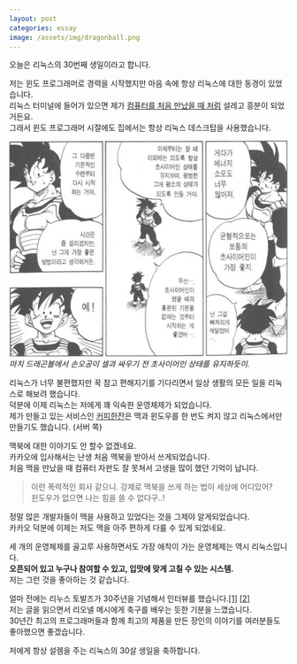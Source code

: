 ```yaml
---
layout: post
categories: essay
image: /assets/img/dragonball.png
---
```


오늘은 리눅스의 30번째 생일이라고 합니다.

저는 윈도 프로그래머로 경력을 시작했지만 마음 속에 항상 리눅스에 대한 동경이 있었습니다.  
리눅스 터미널에 들어가 있으면 제가 [컴퓨터를 처음 만났을 때 처럼](https://jeho.page/essay/2021/08/23/%EC%B2%AB-%EC%BB%B4%ED%93%A8%ED%84%B0%EC%9D%98-%EC%B6%94%EC%96%B5.html) 설레고 흥분이 되었거든요.  
그래서 윈도 프로그래머 시절에도 집에서는 항상 리눅스 데스크탑을 사용했습니다.

  
![드래곤볼 중](/assets/img/dragonball.png)  
*마치 드래곤볼에서 손오공이 셀과 싸우기 전 초사이어인 상태를 유지하듯이.*

리눅스가 너무 불편했지만 꾹 참고 편해지기를 기다리면서 일상 생활의 모든 일을 리눅스로 해보려 했습니다.  
덕분에 이제 리눅스는 저에게 꽤 익숙한 운영체제가 되었습니다.  
제가 만들고 있는 서비스인 [커피한잔](https://withcoffee.app/)은 맥과 윈도우를 한 번도 켜지 않고 리눅스에서만 만들기도 했습니다. (서버 쪽)

맥북에 대한 이야기도 안 할수 없겠네요.  
카카오에 입사해서는 난생 처음 맥북을 받아서 쓰게되었습니다.  
처음 맥을 만났을 때 컴퓨터 자판도 잘 못쳐서 고생을 많이 했던 기억이 납니다.  
>이런 폭력적인 회사 같으니. 강제로 맥북을 쓰게 하는 법이 세상에 어디있어?  
>윈도우가 없으면 나는 힘을 쓸 수 없다구..!

정말 많은 개발자들이 맥을 사용하고 있었다는 것을 그제야 알게되었습니다.  
카카오 덕분에 이제는 저도 맥을 아주 편하게 다룰 수 있게 되었네요.

세 개의 운영체제를 골고루 사용하면서도 가장 애착이 가는 운영체제는 역시 리눅스입니다.  
**오픈되어 있고 누구나 참여할 수 있고, 입맛에 맞게 고칠 수 있는 시스템.**  
저는 그런 것을 좋아하는 것 같습니다.

얼마 전에는 리누스 토발즈가 30주년을 기념해서 인터뷰를 했습니다.[[1]](https://sjp38.github.io/ko/post/torvalds_interview_for_30th_anniversary_of_linux_kernel_part1/) [[2]](https://sjp38.github.io/ko/post/torvalds_interview_for_30th_anniversary_of_linux_kernel_part2/)  
저는 글을 읽으면서 리오넬 메시에게 축구를 배우는 듯한 기분을 느꼈습니다.  
30년간 최고의 프로그래머들과 함께 최고의 제품을 만든 장인의 이야기를 여러분들도 좋아했으면 좋겠습니다.

저에게 항상 설렘을 주는 리눅스의 30살 생일을 축하합니다.